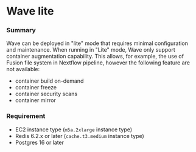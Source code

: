 # Wave lite

### Summary

Wave can be deployed in "lite" mode that requires minimal configuration and maintenance. When
running in "Lite" mode, Wave only support container augmentation capability. This allows, for example,
the use of Fusion file system in Nextflow pipeline, however the following feature are not available:
- container build on-demand
- container freeze
- container security scans
- container mirror

### Requirement

* EC2 instance type (`m5a.2xlarge` instance type)
* Redis 6.2.x or later (`cache.t3.medium` instance type)
* Postgres 16 or later


